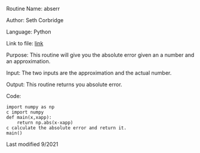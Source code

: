Routine Name: abserr

Author: Seth Corbridge

Language: Python

Link to file: [link]()

Purpose: This routine will give you the absolute error given an a number and an approximation.

Input: The two inputs are the approximation and the actual number.

Output: This routine returns you absolute error.

Code:
```
import numpy as np
c import numpy
def main(x,xapp):
    return np.abs(x-xapp)
c calculate the absolute error and return it.
main()
```
Last modified 9/2021
